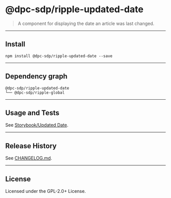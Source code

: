 # @dpc-sdp/ripple-updated-date

> A component for displaying the date an article was last changed.

--------------------------------------------------------------------------------

## Install

```shell
npm install @dpc-sdp/ripple-updated-date --save
```

--------------------------------------------------------------------------------

## Dependency graph

```shell
@dpc-sdp/ripple-updated-date
└── @dpc-sdp/ripple-global
```

--------------------------------------------------------------------------------

## Usage and Tests

See [Storybook/Updated Date](https://ripple.sdp.vic.gov.au/?selectedKind=Organisms/UpdatedDate&selectedStory=Updated%20Date).

--------------------------------------------------------------------------------

## Release History

See [CHANGELOG.md](./CHANGELOG.md).

--------------------------------------------------------------------------------

## License

Licensed under the GPL-2.0+ License.
